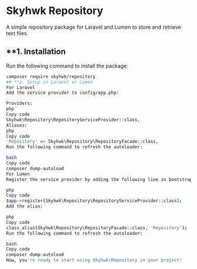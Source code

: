 # Skyhwk Repository
A simple repository package for Laravel and Lumen to store and retrieve text files.

## **1. Installation
Run the following command to install the package:
``` bash
composer require skyhwk/repository
## **2. Setup in Laravel or Lumen
For Laravel
Add the service provider to config/app.php:

Providers:
php
Copy code
Skyhwk\Repository\RepositoryServiceProvider::class,
Aliases:
php
Copy code
'Repository' => Skyhwk\Repository\RepositoryFacade::class,
Run the following command to refresh the autoloader:

bash
Copy code
composer dump-autoload
For Lumen
Register the service provider by adding the following line in bootstrap/app.php:

php
Copy code
$app->register(Skyhwk\Repository\RepositoryServiceProvider::class);
Add the alias:

php
Copy code
class_alias(Skyhwk\Repository\RepositoryFacade::class, 'Repository');
Run the following command to refresh the autoloader:

bash
Copy code
composer dump-autoload
Now, you're ready to start using Skyhwk\Repository in your project!
